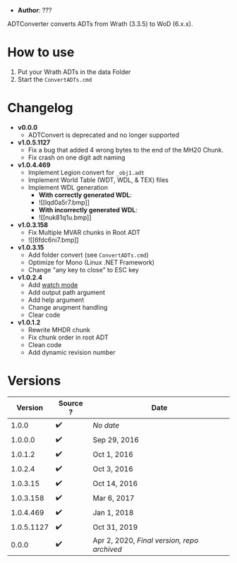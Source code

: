 - **Author**: ???

ADTConverter converts ADTs from <span class="wrath">Wrath</span> (3.3.5) to <span class="wod">WoD</span> (6.x.x).

# How to use

1. Put your <span class="wrath">Wrath</span> ADTs in the data Folder
2. Start the `ConvertADTs.cmd`

# Changelog

- **v0.0.0**
	- ADTConvert is deprecated and no longer supported
- **v1.0.5.1127**
	- Fix a bug that added 4 wrong bytes to the end of the MH20 Chunk.
	- Fix crash on one digit adt naming
- **v1.0.4.469**
	- Implement Legion convert for `_obj1.adt`
	- Implement World Table (WDT, WDL, & TEX) files
	- Implement WDL generation
		- **With correctly generated WDL**:
		- ![[lqd0a5r7.bmp]]
		- **With incorrectly generated WDL**:
		- ![[nuk81q1u.bmp]]
- **v1.0.3.158**
	- Fix Multiple MVAR chunks in Root ADT
	- ![[6fdc6ni7.bmp]]
- **v1.0.3.15**
	- Add folder convert (see `ConvertADTs.cmd`)
	- Optimize for Mono (Linux .NET Framework)
	- Change "any key to close" to ESC key
- **v1.0.2.4**
	- Add [watch mode](https://youtu.be/ZAz_256wfwg)
	- Add output path argument
	- Add help argument
	- Change arugment handling
	- Clear code
- **v1.0.1.2**
	- Rewrite MHDR chunk
	- Fix chunk order in root ADT
	- Clean code
	- Add dynamic revision number

# Versions

| Version    | Source ? | Date                                        |
| ---------- | -------- | ------------------------------------------- |
| 1.0.0      | ✔️       | *No date*                                   |
| 1.0.0.0    | ✔️       | Sep 29, 2016                                |
| 1.0.1.2    | ✔️       | Oct 1, 2016                                 |
| 1.0.2.4    | ✔️       | Oct 3, 2016                                 |
| 1.0.3.15   | ✔️       | Oct 14, 2016                                |
| 1.0.3.158  | ✔️       | Mar 6, 2017                                 |
| 1.0.4.469  | ✔️       | Jan 1, 2018                                 |
| 1.0.5.1127 | ✔️       | Oct 31, 2019                                |
| 0.0.0      | ✔️       | Apr 2, 2020, *Final version, repo archived* |
